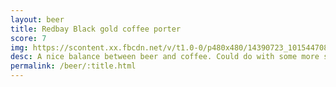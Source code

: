 ```yaml
---
layout: beer
title: Redbay Black gold coffee porter
score: 7
img: https://scontent.xx.fbcdn.net/v/t1.0-0/p480x480/14390723_10154470829368745_5229900954620895810_n.jpg?oh=bd1bbc52e4b9a5c3c130df9d349ba33f&oe=58720075
desc: A nice balance between beer and coffee. Could do with some more sweetness
permalink: /beer/:title.html
---
```

